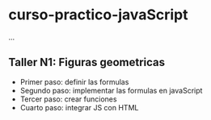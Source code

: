 # curso-practico-javaScript

...

## Taller N1: Figuras geometricas

- Primer paso: definir las formulas
- Segundo paso: implementar las formulas en javaScript
- Tercer paso: crear funciones
- Cuarto paso: integrar JS con HTML
